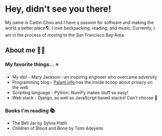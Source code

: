 # Hey, didn't see you there!

My name is Caitlin Chou and I have a passion for software and making the world a better place🌎.
I love backpacking, reading, and music.
Currently, I am in the process of moving to the San Francisco Bay Area.

## About me 👧🏻

### My favorite things... ⭐
* My idol - Mary Jackson - an inspiring engineer who overcame adversity
* Programming blog - [Palant.info](https://palant.info/articles/) has the inside scoop about privacy on the web
* Scripting language - Python. NumPy makes stuff so easy!
* Web stack - Django, as well as JavaScript based stacks! Can't choose 🤦

### Books I'm reading 📚
* The Bell Jar by Sylvia Plath
* Children of Blood and Bone by Tomi Adeyemi
